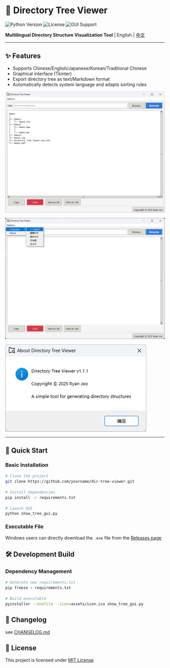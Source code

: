 # 📂 Directory Tree Viewer

![Python Version](https://img.shields.io/badge/Python-3.8%2B-blue)
![License](https://img.shields.io/badge/License-MIT-green)
![GUI Support](https://img.shields.io/badge/GUI-Tkinter-orange)

**Multilingual Directory Structure Visualization Tool** | English | [中文](./README_ZH.md)

---

## ✨ Features
- Supports Chinese/English/Japanese/Korean/Traditional Chinese
- Graphical interface (Tkinter)
- Export directory tree as text/Markdown format
- Automatically detects system language and adapts sorting rules

![](./docs/SCREENSHOTS/preview1.png)

![](./docs/SCREENSHOTS/preview2.png)

![](./docs/SCREENSHOTS/preview3.png)

---

## 🚀 Quick Start
### Basic Installation
```bash
# Clone the project
git clone https://github.com/yourname/dir-tree-viewer.git

# Install dependencies
pip install -r requirements.txt

# Launch GUI
python show_tree_gui.py
```

### Executable File

Windows users can directly download the `.exe` file from the [Releases page](https://github.com/RyanJoo28/directory-tree-viewer/releases)

## 🛠️ Development Build

### Dependency Management

```bash
# Generate new requirements.txt
pip freeze > requirements.txt

# Build executable
pyinstaller --onefile --icon=assets/icon.ico show_tree_gui.py
```

## 📝 Changelog

see [CHANGELOG.md](https://github.com/RyanJoo28/directory-tree-viewer/blob/main/CHANGELOG.md)

## 📜 License

This project is licensed under [MIT License](LICENSE)

